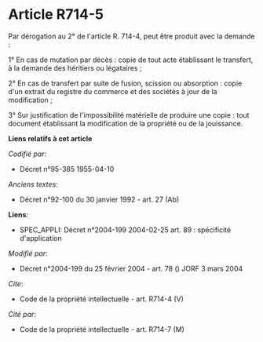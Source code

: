 # Article R714-5

Par dérogation au 2° de l'article R. 714-4, peut être produit avec la demande : 

1° En cas de mutation par décès : copie de tout acte établissant le transfert, à la demande des héritiers ou légataires ; 

2° En cas de transfert par suite de fusion, scission ou absorption : copie d'un extrait du registre du commerce et des
sociétés à jour de la modification ; 

3° Sur justification de l'impossibilité matérielle de produire une copie : tout document établissant la modification de la
propriété ou de la jouissance.

**Liens relatifs à cet article**

_Codifié par_:

  - Décret n°95-385 1955-04-10

_Anciens textes_:

  - Décret n°92-100 du 30 janvier 1992 - art. 27 (Ab)

**Liens**:

  - SPEC_APPLI: Décret n°2004-199 2004-02-25 art. 89 : spécificité d'application

_Modifié par_:

  - Décret n°2004-199 du 25 février 2004 - art. 78 () JORF 3 mars 2004

_Cite_:

  - Code de la propriété intellectuelle - art. R714-4 (V)

_Cité par_:

  - Code de la propriété intellectuelle - art. R714-7 (M)
